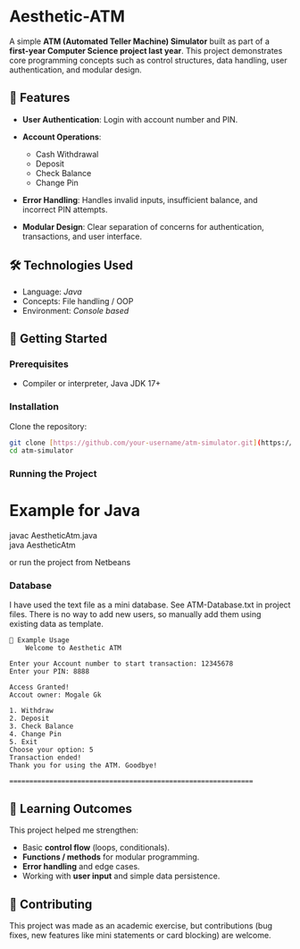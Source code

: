 # Aesthetic-ATM

A simple **ATM (Automated Teller Machine) Simulator** built as part of a **first-year Computer Science project last year**.
This project demonstrates core programming concepts such as control structures, data handling, user authentication, and modular design.

## 📌 Features
* **User Authentication**: Login with account number and PIN.

* **Account Operations**:
  * Cash Withdrawal
  * Deposit
  * Check Balance
  * Change Pin
  
* **Error Handling**: Handles invalid inputs, insufficient balance, and incorrect PIN attempts.
* **Modular Design**: Clear separation of concerns for authentication, transactions, and user interface.

## 🛠️ Technologies Used

* Language: *Java*
* Concepts: File handling / OOP
* Environment: *Console based*

## 🚀 Getting Started
### Prerequisites

* Compiler or interpreter, Java JDK 17+

### Installation

Clone the repository:

```bash
git clone [https://github.com/your-username/atm-simulator.git](https://github.com/phillip-mogale2/Aesthetic-ATM.git)
cd atm-simulator
```

### Running the Project
# Example for Java
javac AestheticAtm.java  
java AestheticAtm

or run the project from Netbeans

### Database
I have used the text file as a mini database. See ATM-Database.txt in project files.
There is no way to add new users, so manually add them using existing data as template.

```
📖 Example Usage
	Welcome to Aesthetic ATM

Enter your Account number to start transaction: 12345678
Enter your PIN: 8888

Access Granted!
Accout owner: Mogale Gk

1. Withdraw
2. Deposit
3. Check Balance
4. Change Pin
5. Exit
Choose your option: 5
Transaction ended!
Thank you for using the ATM. Goodbye!

=============================================================
```

## 🎯 Learning Outcomes

This project helped me strengthen:

* Basic **control flow** (loops, conditionals).
* **Functions / methods** for modular programming.
* **Error handling** and edge cases.
* Working with **user input** and simple data persistence.

## 🤝 Contributing
This project was made as an academic exercise, but contributions (bug fixes, new features like mini statements or card blocking) are welcome.




